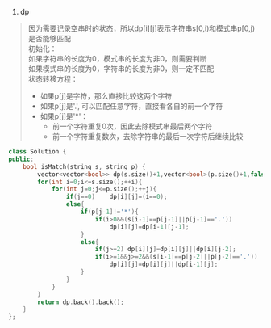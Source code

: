 1. dp
> 因为需要记录空串时的状态，所以dp[i][j]表示字符串s[0,i)和模式串p[0,j) 是否能够匹配  
> 初始化：  
> 如果字符串的长度为0，模式串的长度为非0，则需要判断  
> 如果模式串的长度为0，字符串的长度为非0，则一定不匹配  
> 状态转移方程：  
> - 如果p[j]是字符，那么直接比较这两个字符
> - 如果p[j]是'.', 可以匹配任意字符，直接看各自的前一个字符
> - 如果p[j]是'*'：
>   - 前一个字符重复0次，因此去除模式串最后两个字符
>   - 前一个字符重复数次，去除字符串的最后一次字符后继续比较

```C++
class Solution {
public:
    bool isMatch(string s, string p) {
        vector<vector<bool>> dp(s.size()+1,vector<bool>(p.size()+1,false));
        for(int i=0;i<=s.size();++i){
            for(int j=0;j<=p.size();++j){
                if(j==0)    dp[i][j]=(i==0);
                else{
                    if(p[j-1]!='*'){
                        if(i>0&&(s[i-1]==p[j-1]||p[j-1]=='.'))
                            dp[i][j]=dp[i-1][j-1];
                    }
                    else{
                        if(j>=2) dp[i][j]=dp[i][j]||dp[i][j-2];
                        if(i>=1&&j>=2&&(s[i-1]==p[j-2]||p[j-2]=='.'))
                            dp[i][j]=dp[i][j]||dp[i-1][j];
                    }
                }
            }
        }
        return dp.back().back();
    }
};
```